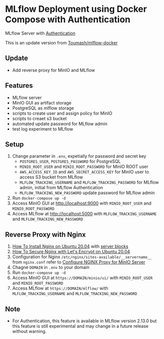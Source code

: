# MLflow Deployment using Docker Compose with Authentication
MLflow Server with [Authentication](https://mlflow.org/docs/latest/auth/index.html)

This is an update version from [Toumash/mlflow-docker](https://github.com/Toumash/mlflow-docker)

## Update
 - Add reverse proxy for MinIO and MLflow

## Features
  - MLflow server
  - MinIO GUI as artifact storage
  - PostgreSQL as mlflow storage
  - scripts to create user and assign policy for MinIO
  - scripts to creaet s3 bucket
  - automated update password for MLflow admin
  - test log experiment to MLflow

## Setup
1. Change parameter in `.env`, expetially for password and secret key
   -  `POSTGRES_USER`, `POSTGRES_PASSWORD` for PostgreSQL
   -  `MINIO_ROOT_USER` and `MINIO_ROOT_PASSWORD` for MinIO ROOT user
   -  `AWS_ACCESS_KEY_ID` and `AWS_SECRET_ACCESS_KEY` for MinIO user to access S3 bucket from MLflow
   -  `MLFLOW_TRACKING_USERNAME` and `MLFLOW_TRACKING_PASSWORD` for MLflow admin, initial from MLflow Authentication
   -  `MLFLOW_TRACKING_NEW_PASSWORD` update password for MLflow admin
2. Run `docker-compose up -d`
3. Access MinIO GUI at [http://localhost:9000](http://localhost:9000) with `MINIO_ROOT_USER` and `MINIO_ROOT_PASSWORD`
4. Access MLflow at [http://localhost:5000]([http://localhost:5000) with `MLFLOW_TRACKING_USERNAME` and `MLFLOW_TRACKING_NEW_PASSWORD`

## Reverse Proxy with Nginx
1. [How To Install Nginx on Ubuntu 20.04](https://www.digitalocean.com/community/tutorials/how-to-install-nginx-on-ubuntu-20-04) with [server blocks](https://www.digitalocean.com/community/tutorials/how-to-install-nginx-on-ubuntu-20-04#step-5-setting-up-server-blocks-recommended)
2. [How To Secure Nginx with Let's Encrypt on Ubuntu 20.04](https://www.digitalocean.com/community/tutorials/how-to-secure-nginx-with-let-s-encrypt-on-ubuntu-20-04)
3. Configuration for Nginx `/etc/nginx/sites-available/__servername__` from `nginx.conf` refer to [Configure NGINX Proxy for MinIO Server](https://min.io/docs/minio/linux/integrations/setup-nginx-proxy-with-minio.html)
4. Chagne `DOMAIN` in `.env` to your domain
5. Run `docker-compose up -d`
6. Access MinIO GUI at `https://DOMAIN/minio/ui/` with `MINIO_ROOT_USER` and `MINIO_ROOT_PASSWORD`
7. Access MLflow at `https://DOMAIN/mlflow/` with `MLFLOW_TRACKING_USERNAME` and `MLFLOW_TRACKING_NEW_PASSWORD`

## Note
- For Authentication, this feature is available in MLflow version 2.13.0 but this feature is still experimental and may change in a future release without warning.